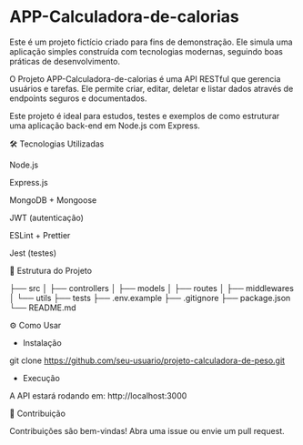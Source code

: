 # APP-Calculadora-de-calorias
Este é um projeto fictício criado para fins de demonstração. Ele simula uma aplicação simples construída com tecnologias modernas, seguindo boas práticas de desenvolvimento.

O Projeto APP-Calculadora-de-calorias é uma API RESTful que gerencia usuários e tarefas. Ele permite criar, editar, deletar e listar dados através de endpoints seguros e documentados.

Este projeto é ideal para estudos, testes e exemplos de como estruturar uma aplicação back-end em Node.js com Express.

🛠️ Tecnologias Utilizadas

Node.js

Express.js

MongoDB + Mongoose

JWT (autenticação)

ESLint + Prettier

Jest (testes)

📁 Estrutura do Projeto

├── src
│   ├── controllers
│   ├── models
│   ├── routes
│   ├── middlewares
│   └── utils
├── tests
├── .env.example
├── .gitignore
├── package.json
└── README.md

⚙️ Como Usar

* Instalação

git clone https://github.com/seu-usuario/projeto-calculadora-de-peso.git 

* Execução
  
A API estará rodando em: http://localhost:3000

🤝 Contribuição

Contribuições são bem-vindas! Abra uma issue ou envie um pull request.


